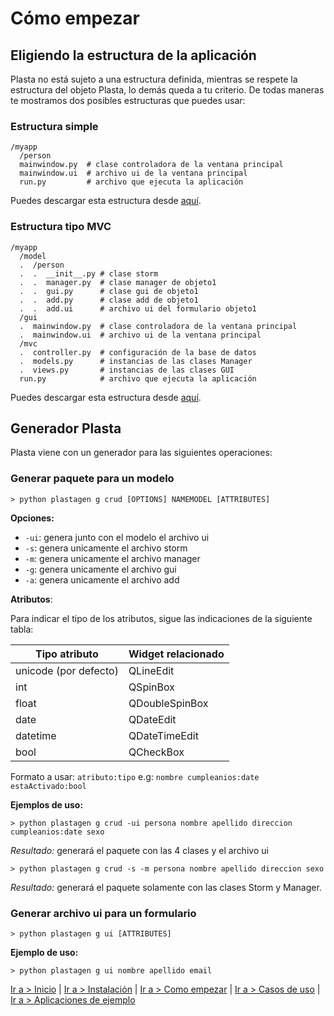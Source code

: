 # Cómo empezar

## Eligiendo la estructura de la aplicación

Plasta no está sujeto a una estructura definida, mientras se respete la estructura del objeto Plasta, lo demás queda a tu criterio.
De todas maneras te mostramos dos posibles estructuras que puedes usar:

### Estructura simple

```
/myapp
  /person
  mainwindow.py  # clase controladora de la ventana principal
  mainwindow.ui  # archivo ui de la ventana principal
  run.py         # archivo que ejecuta la aplicación
```

Puedes descargar esta estructura desde [aquí]().

### Estructura tipo MVC

```
/myapp
  /model
  .  /person
  .  .  __init__.py # clase storm
  .  .  manager.py  # clase manager de objeto1
  .  .  gui.py      # clase gui de objeto1
  .  .  add.py      # clase add de objeto1
  .  .  add.ui      # archivo ui del formulario objeto1
  /gui
  .  mainwindow.py  # clase controladora de la ventana principal
  .  mainwindow.ui  # archivo ui de la ventana principal
  /mvc
  .  controller.py  # configuración de la base de datos
  .  models.py      # instancias de las clases Manager
  .  views.py       # instancias de las clases GUI
  run.py            # archivo que ejecuta la aplicación
```
Puedes descargar esta estructura desde [aquí]().

## Generador Plasta

Plasta viene con un generador para las siguientes operaciones:

### Generar paquete para un modelo

`> python plastagen g crud [OPTIONS] NAMEMODEL [ATTRIBUTES]`

**Opciones:**
* `-ui`: genera junto con el modelo el archivo ui
* `-s`: genera unicamente el archivo storm
* `-m`: genera unicamente el archivo manager
* `-g`: genera unicamente el archivo gui
* `-a`: genera unicamente el archivo add

**Atributos**:

Para indicar el tipo de los atributos, sigue las indicaciones de la siguiente tabla:

| Tipo atributo | Widget relacionado |
|---------------|--------------------|
| unicode (por defecto) | QLineEdit |
| int | QSpinBox |
| float | QDoubleSpinBox |
| date | QDateEdit |
| datetime| QDateTimeEdit |
| bool | QCheckBox |

Formato a usar: `atributo:tipo` e.g: `nombre cumpleanios:date estaActivado:bool`

**Ejemplos de uso:**

`> python plastagen g crud -ui persona nombre apellido direccion cumpleanios:date sexo`

*Resultado:* generará el paquete con las 4 clases y el archivo ui

`> python plastagen g crud -s -m persona nombre apellido direccion sexo`

*Resultado:* generará el paquete solamente con las clases Storm y Manager.

### Generar archivo ui para un formulario

`> python plastagen g ui [ATTRIBUTES]`

**Ejemplo de uso:**

`> python plastagen g ui nombre apellido email`


[Ir a > Inicio](https://github.com/informaticameg/Plasta/blob/master/doc/es/index.md) | [Ir a > Instalación](https://github.com/informaticameg/Plasta/blob/master/doc/es/install.md) | [Ir a > Como empezar](https://github.com/informaticameg/Plasta/blob/master/doc/es/getting_started.md) | [Ir a > Casos de uso](https://github.com/informaticameg/plasta/blob/master/doc/es/uses_cases.md) | [Ir a > Aplicaciones de ejemplo](https://github.com/informaticameg/plasta/blob/master/doc/es/example_apps.md)
